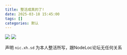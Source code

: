 ```yaml
---
title: 整活成真的了!
date: 2025-03-18 15:45:00
tags: []
categories: 默认
---
```


![](https://s.rmimg.com/2025-03-18/1742308936-745290-renderedimage.jpg)
![](https://s.rmimg.com/2025-03-19/1742347706-834125-1742308966-280949-2025-03-18-224237.png)

声明 `nic.xh.sd` 为本人整活所写，跟NodeLoc论坛无任何关系
